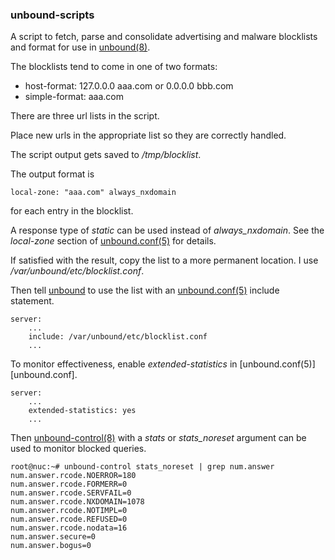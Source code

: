 ### unbound-scripts

A script to fetch, parse and consolidate advertising and malware blocklists and format for use in [unbound(8)][unbound].

The blocklists tend to come in one of two formats:

* host-format: 127.0.0.0 aaa.com or 0.0.0.0 bbb.com
* simple-format: aaa.com

There are three url lists in the script.

Place new urls in the appropriate list so they are correctly handled.

The script output gets saved to */tmp/blocklist*.

The output format is

    local-zone: "aaa.com" always_nxdomain

for each entry in the blocklist.

A response type of *static* can be used instead of *always_nxdomain*.
See the *local-zone* section of [unbound.conf(5)][unbound-conf] for details.

If satisfied with the result, copy the list to a more permanent location. I use */var/unbound/etc/blocklist.conf*. 

Then tell [unbound][unbound] to use the list with an [unbound.conf(5)][unbound-conf] include statement.

    server:
        ...
        include: /var/unbound/etc/blocklist.conf
        ...

To monitor effectiveness, enable *extended-statistics* in [unbound.conf(5)][unbound.conf].

    server:
        ...
        extended-statistics: yes
        ...

Then [unbound-control(8)][unbound-control] with a *stats* or *stats_noreset* argument can be used to monitor blocked queries.

    root@nuc:~# unbound-control stats_noreset | grep num.answer
    num.answer.rcode.NOERROR=180
    num.answer.rcode.FORMERR=0
    num.answer.rcode.SERVFAIL=0
    num.answer.rcode.NXDOMAIN=1078
    num.answer.rcode.NOTIMPL=0
    num.answer.rcode.REFUSED=0
    num.answer.rcode.nodata=16
    num.answer.secure=0
    num.answer.bogus=0

  
[unbound]: https://man.openbsd.org/unbound
[unbound-conf]: https://man.openbsd.org/unbound.conf
[unbound-control]: https://man.openbsd.org/unbound-control 
